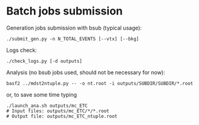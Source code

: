 # Batch jobs submission
Generation jobs submission with bsub (typical usage):
```
./submit_gen.py -n N_TOTAL_EVENTS [--vtx] [--bkg]
```

Logs check:
```
./check_logs.py [-d outputs]
```

Analysis (no bsub jobs used, should not be necessary for now):
```
basf2 ../mdst2ntuple.py -- -o nt.root -i outputs/SUBDIR/SUBDIR/*.root
```
or, to save some time typing
```
./launch_ana.sh outputs/mc_ETC
# Input files: outputs/mc_ETC/*/*.root
# Output file: outputs/mc_ETC_ntuple.root
```
